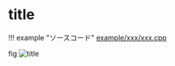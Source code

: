# title

!!! example "ソースコード"
    [example/xxx/xxx.cpp](https://github.com/Kotakku/cpp_robotics/blob/develop/example/xxx/xxx.cpp)

fig
![title](../fig/xxx.png)